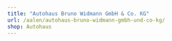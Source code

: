 ```yaml
---
title: "Autohaus Bruno Widmann GmbH & Co. KG"
url: /aalen/autohaus-bruno-widmann-gmbh-und-co-kg/
shop: Autohaus
---
```

